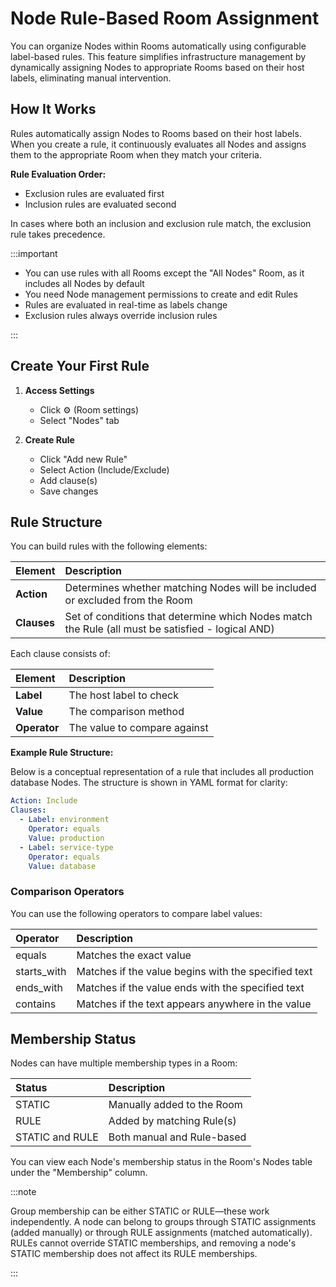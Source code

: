 # Node Rule-Based Room Assignment

You can organize Nodes within Rooms automatically using configurable label-based rules. This feature simplifies infrastructure management by dynamically assigning Nodes to appropriate Rooms based on their host labels, eliminating manual intervention.

## How It Works

Rules automatically assign Nodes to Rooms based on their host labels. When you create a rule, it continuously evaluates all Nodes and assigns them to the appropriate Room when they match your criteria.

**Rule Evaluation Order:**
- Exclusion rules are evaluated first
- Inclusion rules are evaluated second

In cases where both an inclusion and exclusion rule match, the exclusion rule takes precedence.

:::important

- You can use rules with all Rooms except the "All Nodes" Room, as it includes all Nodes by default
- You need Node management permissions to create and edit Rules
- Rules are evaluated in real-time as labels change
- Exclusion rules always override inclusion rules

:::

## Create Your First Rule

1. **Access Settings**
    - Click ⚙️ (Room settings)
    - Select "Nodes" tab

2. **Create Rule**
    - Click "Add new Rule"
    - Select Action (Include/Exclude)
    - Add clause(s)
    - Save changes

## Rule Structure

You can build rules with the following elements:

| Element | Description                                                                                       |
|:--------|:--------------------------------------------------------------------------------------------------|
| **Action**  | Determines whether matching Nodes will be included or excluded from the Room                      |
| **Clauses** | Set of conditions that determine which Nodes match the Rule (all must be satisfied - logical AND) |

Each clause consists of:

| Element  | Description                  |
|:---------|:-----------------------------|
| **Label**    | The host label to check      |
| **Value**    | The comparison method        |
| **Operator** | The value to compare against |

**Example Rule Structure:**

Below is a conceptual representation of a rule that includes all production database Nodes. The structure is shown in YAML format for clarity:

```yaml
Action: Include
Clauses:
  - Label: environment
    Operator: equals
    Value: production
  - Label: service-type
    Operator: equals
    Value: database
```

### Comparison Operators

You can use the following operators to compare label values:

| Operator    | Description                                         |
|:------------|:----------------------------------------------------|
| equals      | Matches the exact value                             |
| starts_with | Matches if the value begins with the specified text |
| ends_with   | Matches if the value ends with the specified text   |
| contains    | Matches if the text appears anywhere in the value   |

## Membership Status

Nodes can have multiple membership types in a Room:

| Status          | Description                |
|:----------------|:---------------------------|
| STATIC          | Manually added to the Room |
| RULE            | Added by matching Rule(s)  |
| STATIC and RULE | Both manual and Rule-based |

You can view each Node's membership status in the Room's Nodes table under the "Membership" column.

:::note

Group membership can be either STATIC or RULE—these work independently. A node can belong to groups through STATIC assignments (added manually) or through RULE assignments (matched automatically). RULEs cannot override STATIC memberships, and removing a node's STATIC membership does not affect its RULE memberships.

:::